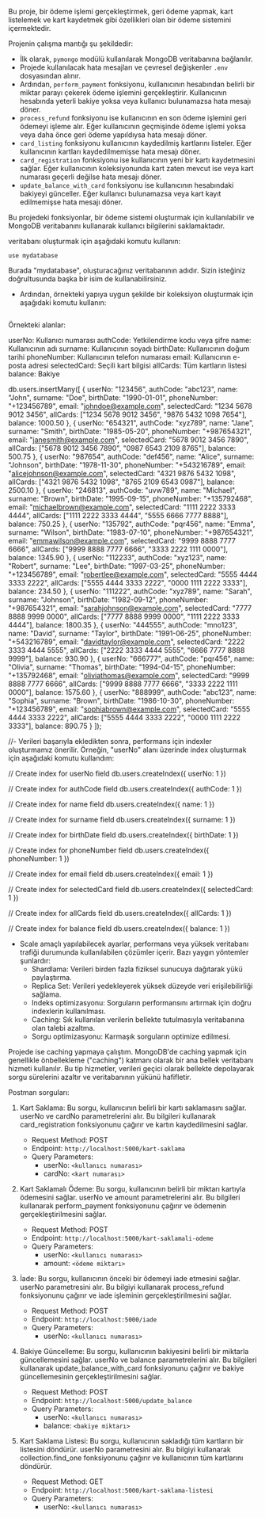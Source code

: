 Bu proje, bir ödeme işlemi gerçekleştirmek, geri ödeme yapmak, kart listelemek ve kart kaydetmek gibi özellikleri olan bir ödeme sistemini içermektedir. 

Projenin çalışma mantığı şu şekildedir:

- İlk olarak, `pymongo` modülü kullanılarak MongoDB veritabanına bağlanılır.
- Projede kullanılacak hata mesajları ve çevresel değişkenler `.env` dosyasından alınır.
- Ardından, `perform_payment` fonksiyonu, kullanıcının hesabından belirli bir miktar parayı çekerek ödeme işlemini gerçekleştirir. Kullanıcının hesabında yeterli bakiye yoksa veya kullanıcı bulunamazsa hata mesajı döner.
- `process_refund` fonksiyonu ise kullanıcının en son ödeme işlemini geri ödemeyi işleme alır. Eğer kullanıcının geçmişinde ödeme işlemi yoksa veya daha önce geri ödeme yapıldıysa hata mesajı döner.
- `card_listing` fonksiyonu kullanıcının kaydedilmiş kartlarını listeler. Eğer kullanıcının kartları kaydedilmemişse hata mesajı döner.
- `card_registration` fonksiyonu ise kullanıcının yeni bir kartı kaydetmesini sağlar. Eğer kullanıcının koleksiyonunda kart zaten mevcut ise veya kart numarası geçerli değilse hata mesajı döner.
- `update_balance_with_card` fonksiyonu ise kullanıcının hesabındaki bakiyeyi günceller. Eğer kullanıcı bulunamazsa veya kart kayıt edilmemişse hata mesajı döner.

Bu projedeki fonksiyonlar, bir ödeme sistemi oluşturmak için kullanılabilir ve MongoDB veritabanını kullanarak kullanıcı bilgilerini saklamaktadır.

veritabanı oluşturmak için aşağıdaki komutu kullanın:
  ```
  use mydatabase
  ```
  Burada "mydatabase", oluşturacağınız veritabanının adıdır. Sizin isteğiniz doğrultusunda başka bir isim de kullanabilirsiniz.
- Ardından, örnekteki yapıya uygun şekilde bir koleksiyon oluşturmak için aşağıdaki komutu kullanın:
  ```

Örnekteki alanlar:

userNo: Kullanıcı numarası
authCode: Yetkilendirme kodu veya şifre
name: Kullanıcının adı
surname: Kullanıcının soyadı
birthDate: Kullanıcının doğum tarihi
phoneNumber: Kullanıcının telefon numarası
email: Kullanıcının e-posta adresi
selectedCard: Seçili kart bilgisi
allCards: Tüm kartların listesi
balance: Bakiye

db.users.insertMany([
    {
        userNo: "123456",
        authCode: "abc123",
        name: "John",
        surname: "Doe",
        birthDate: "1990-01-01",
        phoneNumber: "+123456789",
        email: "johndoe@example.com",
        selectedCard: "1234 5678 9012 3456",
        allCards: ["1234 5678 9012 3456", "9876 5432 1098 7654"],
        balance: 1000.50
    },
    {
        userNo: "654321",
        authCode: "xyz789",
        name: "Jane",
        surname: "Smith",
        birthDate: "1985-05-20",
        phoneNumber: "+987654321",
        email: "janesmith@example.com",
        selectedCard: "5678 9012 3456 7890",
        allCards: ["5678 9012 3456 7890", "0987 6543 2109 8765"],
        balance: 500.75
    },
    {
        userNo: "987654",
        authCode: "def456",
        name: "Alice",
        surname: "Johnson",
        birthDate: "1978-11-30",
        phoneNumber: "+543216789",
        email: "alicejohnson@example.com",
        selectedCard: "4321 9876 5432 1098",
        allCards: ["4321 9876 5432 1098", "8765 2109 6543 0987"],
        balance: 2500.10
    },
    {
        userNo: "246813",
        authCode: "uvw789",
        name: "Michael",
        surname: "Brown",
        birthDate: "1995-09-15",
        phoneNumber: "+135792468",
        email: "michaelbrown@example.com",
        selectedCard: "1111 2222 3333 4444",
        allCards: ["1111 2222 3333 4444", "5555 6666 7777 8888"],
        balance: 750.25
    },
    {
        userNo: "135792",
        authCode: "pqr456",
        name: "Emma",
        surname: "Wilson",
        birthDate: "1983-07-10",
        phoneNumber: "+987654321",
        email: "emmawilson@example.com",
        selectedCard: "9999 8888 7777 6666",
        allCards: ["9999 8888 7777 6666", "3333 2222 1111 0000"],
        balance: 1345.90
    },
    {
        userNo: "112233",
        authCode: "xyz123",
        name: "Robert",
        surname: "Lee",
        birthDate: "1997-03-25",
        phoneNumber: "+123456789",
        email: "robertlee@example.com",
        selectedCard: "5555 4444 3333 2222",
        allCards: ["5555 4444 3333 2222", "0000 1111 2222 3333"],
        balance: 234.50
    },
    {
        userNo: "111222",
        authCode: "xyz789",
        name: "Sarah",
        surname: "Johnson",
        birthDate: "1982-09-12",
        phoneNumber: "+987654321",
        email: "sarahjohnson@example.com",
        selectedCard: "7777 8888 9999 0000",
        allCards: ["7777 8888 9999 0000", "1111 2222 3333 4444"],
        balance: 1800.35
    },
    {
        userNo: "444555",
        authCode: "mno123",
        name: "David",
        surname: "Taylor",
        birthDate: "1991-06-25",
        phoneNumber: "+543216789",
        email: "davidtaylor@example.com",
        selectedCard: "2222 3333 4444 5555",
        allCards: ["2222 3333 4444 5555", "6666 7777 8888 9999"],
        balance: 930.90
    },
    {
        userNo: "666777",
        authCode: "pqr456",
        name: "Olivia",
        surname: "Thomas",
        birthDate: "1994-04-15",
        phoneNumber: "+135792468",
        email: "oliviathomas@example.com",
        selectedCard: "9999 8888 7777 6666",
        allCards: ["9999 8888 7777 6666", "3333 2222 1111 0000"],
        balance: 1575.60
    },
    {
        userNo: "888999",
        authCode: "abc123",
        name: "Sophia",
        surname: "Brown",
        birthDate: "1986-10-30",
        phoneNumber: "+123456789",
        email: "sophiabrown@example.com",
        selectedCard: "5555 4444 3333 2222",
        allCards: ["5555 4444 3333 2222", "0000 1111 2222 3333"],
        balance: 890.75
    }
]);


//- Verileri başarıyla ekledikten sonra, performans için indexler oluşturmamız önerilir. Örneğin, "userNo" alanı üzerinde index oluşturmak için aşağıdaki komutu kullandım:


// Create index for userNo field
db.users.createIndex({ userNo: 1 })

// Create index for authCode field
db.users.createIndex({ authCode: 1 })

// Create index for name field
db.users.createIndex({ name: 1 })

// Create index for surname field
db.users.createIndex({ surname: 1 })

// Create index for birthDate field
db.users.createIndex({ birthDate: 1 })

// Create index for phoneNumber field
db.users.createIndex({ phoneNumber: 1 })

// Create index for email field
db.users.createIndex({ email: 1 })

// Create index for selectedCard field
db.users.createIndex({ selectedCard: 1 })

// Create index for allCards field
db.users.createIndex({ allCards: 1 })

// Create index for balance field
db.users.createIndex({ balance: 1 })


- Scale amaçlı yapılabilecek ayarlar, performans veya yüksek veritabanı trafiği durumunda kullanılabilen çözümler içerir. Bazı yaygın yöntemler şunlardır:
  - Shardlama: Verileri birden fazla fiziksel sunucuya dağıtarak yükü paylaştırma.
  - Replica Set: Verileri yedekleyerek yüksek düzeyde veri erişilebilirliği sağlama.
  - Indeks optimizasyonu: Sorguların performansını artırmak için doğru indexlerin kullanılması.
  - Caching: Sık kullanılan verilerin bellekte tutulmasıyla veritabanına olan talebi azaltma.
  - Sorgu optimizasyonu: Karmaşık sorguların optimize edilmesi.
  
Projede ise caching yapmaya çalıştım.
MongoDB'de caching yapmak için genellikle önbellekleme ("caching") katmanı olarak bir ana bellek veritabanı hizmeti kullanılır. Bu tip hizmetler, verileri geçici olarak bellekte depolayarak sorgu sürelerini azaltır ve veritabanının yükünü hafifletir.

Postman sorguları:

1. Kart Saklama: Bu sorgu, kullanıcının belirli bir kartı saklamasını sağlar. userNo ve cardNo parametrelerini alır. Bu bilgileri kullanarak card_registration fonksiyonunu çağırır ve kartın kaydedilmesini sağlar.
   - Request Method: POST
   - Endpoint: `http://localhost:5000/kart-saklama`
   - Query Parameters: 
     - userNo: `<kullanıcı numarası>`
     - cardNo: `<kart numarası>`

2. Kart Saklamalı Ödeme: Bu sorgu, kullanıcının belirli bir miktarı kartıyla ödemesini sağlar. userNo ve amount parametrelerini alır. Bu bilgileri kullanarak perform_payment fonksiyonunu çağırır ve ödemenin gerçekleştirilmesini sağlar.
   - Request Method: POST
   - Endpoint: `http://localhost:5000/kart-saklamali-odeme`
   - Query Parameters: 
     - userNo: `<kullanıcı numarası>`
     - amount: `<ödeme miktarı>`

3. İade: Bu sorgu, kullanıcının önceki bir ödemeyi iade etmesini sağlar. userNo parametresini alır. Bu bilgiyi kullanarak process_refund fonksiyonunu çağırır ve iade işleminin gerçekleştirilmesini sağlar.
   - Request Method: POST
   - Endpoint: `http://localhost:5000/iade`
   - Query Parameters: 
     - userNo: `<kullanıcı numarası>`

4. Bakiye Güncelleme: Bu sorgu, kullanıcının bakiyesini belirli bir miktarla güncellemesini sağlar. userNo ve balance parametrelerini alır. Bu bilgileri kullanarak update_balance_with_card fonksiyonunu çağırır ve bakiye güncellemesinin gerçekleştirilmesini sağlar.
   - Request Method: POST
   - Endpoint: `http://localhost:5000/update_balance`
   - Query Parameters: 
     - userNo: `<kullanıcı numarası>`
     - balance: `<bakiye miktarı>`

5. Kart Saklama Listesi: Bu sorgu, kullanıcının sakladığı tüm kartların bir listesini döndürür. userNo parametresini alır. Bu bilgiyi kullanarak collection.find_one fonksiyonunu çağırır ve kullanıcının tüm kartlarını döndürür.
   - Request Method: GET
   - Endpoint: `http://localhost:5000/kart-saklama-listesi`
   - Query Parameters: 
     - userNo: `<kullanıcı numarası>`


